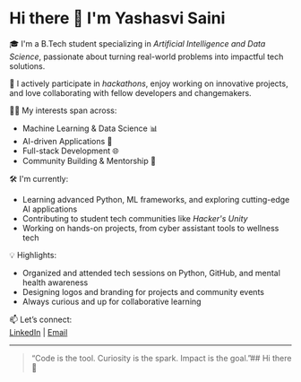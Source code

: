 # Hi there 👋 I'm Yashasvi Saini

🎓 I'm a B.Tech student specializing in *Artificial Intelligence and Data Science*, passionate about turning real-world problems into impactful tech solutions.

🚀 I actively participate in *hackathons*, enjoy working on innovative projects, and love collaborating with fellow developers and changemakers.

👨‍💻 My interests span across:
- Machine Learning & Data Science 📊
- AI-driven Applications 🤖
- Full-stack Development 🌐
- Community Building & Mentorship 👥

🛠 I'm currently:
- Learning advanced Python, ML frameworks, and exploring cutting-edge AI applications
- Contributing to student tech communities like *Hacker's Unity*
- Working on hands-on projects, from cyber assistant tools to wellness tech

💡 Highlights:
- Organized and attended tech sessions on Python, GitHub, and mental health awareness
- Designing logos and branding for projects and community events
- Always curious and up for collaborative learning

📫 Let’s connect:  
[LinkedIn](https://www.linkedin.com/in/yashasvi-saini) | [Email](sainiyashasvi470@gmail.com) 

---

> “Code is the tool. Curiosity is the spark. Impact is the goal.”## Hi there 👋

<!--
**yashasvi202006/yashasvi202006** is a ✨ _special_ ✨ repository because its `README.md` (this file) appears on your GitHub profile.

Here are some ideas to get you started:

- 🔭 I’m currently working on ...
- 🌱 I’m currently learning ...
- 👯 I’m looking to collaborate on ...
- 🤔 I’m looking for help with ...
- 💬 Ask me about ...
- 📫 How to reach me: ...
- 😄 Pronouns: ...
- ⚡ Fun fact: ...
-->
